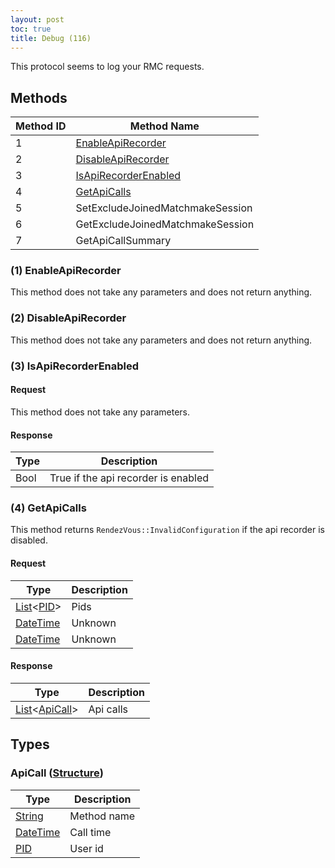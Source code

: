 ```yaml
---
layout: post
toc: true
title: Debug (116)
---
```


This protocol seems to log your RMC requests.

## Methods

| Method ID | Method Name                                     |
| --------- | ----------------------------------------------- |
| 1         | [EnableApiRecorder](#1-enableapirecorder)       |
| 2         | [DisableApiRecorder](#2-disableapirecorder)     |
| 3         | [IsApiRecorderEnabled](#3-isapirecorderenabled) |
| 4         | [GetApiCalls](#4-getapicalls)                   |
| 5         | SetExcludeJoinedMatchmakeSession                |
| 6         | GetExcludeJoinedMatchmakeSession                |
| 7         | GetApiCallSummary                               |

### (1) EnableApiRecorder
This method does not take any parameters and does not return anything.

### (2) DisableApiRecorder
This method does not take any parameters and does not return anything.

### (3) IsApiRecorderEnabled
#### Request
This method does not take any parameters.

#### Response

| Type | Description                         |
| ---- | ----------------------------------- |
| Bool | True if the api recorder is enabled |

### (4) GetApiCalls
This method returns `RendezVous::InvalidConfiguration` if the api recorder is disabled.

#### Request

| Type                | Description |
| ------------------- | ----------- |
| [List]&lt;[PID]&gt; | Pids        |
| [DateTime]          | Unknown     |
| [DateTime]          | Unknown     |

#### Response

| Type                                        | Description |
| ------------------------------------------- | ----------- |
| [List]&lt;[ApiCall](#apicall-structure)&gt; | Api calls   |

## Types
### ApiCall ([Structure])

| Type       | Description |
| ---------- | ----------- |
| [String]   | Method name |
| [DateTime] | Call time   |
| [PID]      | User id     |

[Result]: /docs/nex/types#result
[String]: /docs/nex/types#string
[Buffer]: /docs/nex/types#buffer
[qBuffer]: /docs/nex/types#qbuffer
[List]: /docs/nex/types#list
[Map]: /docs/nex/types#map
[DateTime]: /docs/nex/types#datetime
[Structure]: /docs/nex/types#structure
[Data]: /docs/nex/types#anydataholder
[PID]: /docs/nex/types#pid
[ResultRange]: /docs/nex/types#resultrange-structure
